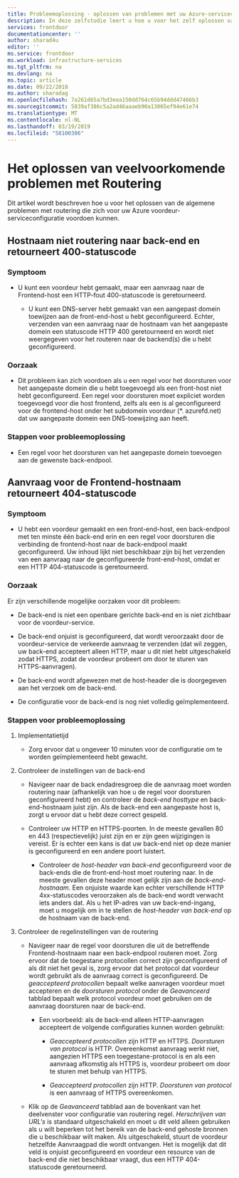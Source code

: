 ```yaml
---
title: Probleemoplossing - oplossen van problemen met uw Azure-serviceconfiguratie voor voordeur | Microsoft Docs
description: In deze zelfstudie leert u hoe u voor het zelf oplossen van de veelvoorkomende problemen die zich voor uw voordeur voordoen kunnen.
services: frontdoor
documentationcenter: ''
author: sharad4u
editor: ''
ms.service: frontdoor
ms.workload: infrastructure-services
ms.tgt_pltfrm: na
ms.devlang: na
ms.topic: article
ms.date: 09/22/2018
ms.author: sharadag
ms.openlocfilehash: 7a261d65a7bd3eea150dd764c65b94ddd47466b3
ms.sourcegitcommit: 5839af386c5a2ad46aaaeb90a13065ef94e61e74
ms.translationtype: MT
ms.contentlocale: nl-NL
ms.lasthandoff: 03/19/2019
ms.locfileid: "58100306"
---
```

# <a name="troubleshooting-common-routing-issues"></a>Het oplossen van veelvoorkomende problemen met Routering
Dit artikel wordt beschreven hoe u voor het oplossen van de algemene problemen met routering die zich voor uw Azure voordeur-serviceconfiguratie voordoen kunnen. 

## <a name="hostname-not-routing-to-backend-and-returns-400-status-code"></a>Hostnaam niet routering naar back-end en retourneert 400-statuscode


### <a name="symptom"></a>Symptoom
- U kunt een voordeur hebt gemaakt, maar een aanvraag naar de Frontend-host een HTTP-fout 400-statuscode is geretourneerd.

  - U kunt een DNS-server hebt gemaakt van een aangepast domein toewijzen aan de front-end-host u hebt geconfigureerd. Echter, verzenden van een aanvraag naar de hostnaam van het aangepaste domein een statuscode HTTP 400 geretourneerd en wordt niet weergegeven voor het routeren naar de backend(s) die u hebt geconfigureerd.

### <a name="cause"></a>Oorzaak
- Dit probleem kan zich voordoen als u een regel voor het doorsturen voor het aangepaste domein die u hebt toegevoegd als een front-host niet hebt geconfigureerd. Een regel voor doorsturen moet expliciet worden toegevoegd voor die host frontend, zelfs als een is al geconfigureerd voor de frontend-host onder het subdomein voordeur (*. azurefd.net) dat uw aangepaste domein een DNS-toewijzing aan heeft.

### <a name="troubleshooting-steps"></a>Stappen voor probleemoplossing
- Een regel voor het doorsturen van het aangepaste domein toevoegen aan de gewenste back-endpool.

## <a name="request-to-frontend-hostname-returns-404-status-code"></a>Aanvraag voor de Frontend-hostnaam retourneert 404-statuscode

### <a name="symptom"></a>Symptoom
- U hebt een voordeur gemaakt en een front-end-host, een back-endpool met ten minste één back-end erin en een regel voor doorsturen die verbinding de frontend-host naar de back-endpool maakt geconfigureerd. Uw inhoud lijkt niet beschikbaar zijn bij het verzenden van een aanvraag naar de geconfigureerde front-end-host, omdat er een HTTP 404-statuscode is geretourneerd.

### <a name="cause"></a>Oorzaak
Er zijn verschillende mogelijke oorzaken voor dit probleem:
 - De back-end is niet een openbare gerichte back-end en is niet zichtbaar voor de voordeur-service.

- De back-end onjuist is geconfigureerd, dat wordt veroorzaakt door de voordeur-service de verkeerde aanvraag te verzenden (dat wil zeggen, uw back-end accepteert alleen HTTP, maar u dit niet hebt uitgeschakeld zodat HTTPS, zodat de voordeur probeert om door te sturen van HTTPS-aanvragen).
- De back-end wordt afgewezen met de host-header die is doorgegeven aan het verzoek om de back-end.
- De configuratie voor de back-end is nog niet volledig geïmplementeerd.

### <a name="troubleshooting-steps"></a>Stappen voor probleemoplossing
1. Implementatietijd
    - Zorg ervoor dat u ongeveer 10 minuten voor de configuratie om te worden geïmplementeerd hebt gewacht.

2. Controleer de instellingen van de back-end
   - Navigeer naar de back endadresgroep die de aanvraag moet worden routering naar (afhankelijk van hoe u de regel voor doorsturen geconfigureerd hebt) en controleer de _back-end hosttype_ en back-end-hostnaam juist zijn. Als de back-end een aangepaste host is, zorgt u ervoor dat u hebt deze correct gespeld. 

   - Controleer uw HTTP en HTTPS-poorten. In de meeste gevallen 80 en 443 (respectievelijk) juist zijn en er zijn geen wijzigingen is vereist. Er is echter een kans is dat uw back-end niet op deze manier is geconfigureerd en een andere poort luistert.

     - Controleer de _host-header van back-end_ geconfigureerd voor de back-ends die de front-end-host moet routering naar. In de meeste gevallen deze header moet gelijk zijn aan de _back-end-hostnaam_. Een onjuiste waarde kan echter verschillende HTTP 4xx-statuscodes veroorzaken als de back-end wordt verwacht iets anders dat. Als u het IP-adres van uw back-end-ingang, moet u mogelijk om in te stellen de _host-header van back-end_ op de hostnaam van de back-end.


3. Controleer de regelinstellingen van de routering
     - Navigeer naar de regel voor doorsturen die uit de betreffende Frontend-hostnaam naar een back-endpool routeren moet. Zorg ervoor dat de toegestane protocollen correct zijn geconfigureerd of als dit niet het geval is, zorg ervoor dat het protocol dat voordeur wordt gebruikt als de aanvraag correct is geconfigureerd. De _geaccepteerd protocollen_ bepaalt welke aanvragen voordeur moet accepteren en de _doorsturen protocol_ onder de _Geavanceerd_ tabblad bepaalt welk protocol voordeur moet gebruiken om de aanvraag doorsturen naar de back-end.
          - Een voorbeeld: als de back-end alleen HTTP-aanvragen accepteert de volgende configuraties kunnen worden gebruikt:
               - _Geaccepteerd protocollen_ zijn HTTP en HTTPS. _Doorsturen van protocol_ is HTTP. Overeenkomst aanvraag werkt niet, aangezien HTTPS een toegestane-protocol is en als een aanvraag afkomstig als HTTPS is, voordeur probeert om door te sturen met behulp van HTTPS.

               - _Geaccepteerd protocollen_ zijn HTTP. _Doorsturen van protocol_ is een aanvraag of HTTPS overeenkomen.

   - Klik op de _Geavanceerd_ tabblad aan de bovenkant van het deelvenster voor configuratie van routering regel. _Herschrijven van URL's_ is standaard uitgeschakeld en moet u dit veld alleen gebruiken als u wilt beperken tot het bereik van de back-end gehoste bronnen die u beschikbaar wilt maken. Als uitgeschakeld, stuurt de voordeur hetzelfde Aanvraagpad die wordt ontvangen. Het is mogelijk dat dit veld is onjuist geconfigureerd en voordeur een resource van de back-end die niet beschikbaar vraagt, dus een HTTP 404-statuscode geretourneerd.

